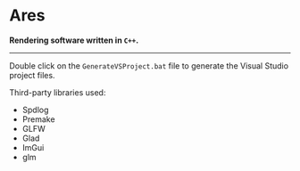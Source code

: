 # Ares

**Rendering software written in `C++`.**

<hr>

Double click on the `GenerateVSProject.bat` file to generate the Visual Studio project files.

Third-party libraries used:
- Spdlog
- Premake
- GLFW
- Glad
- ImGui
- glm